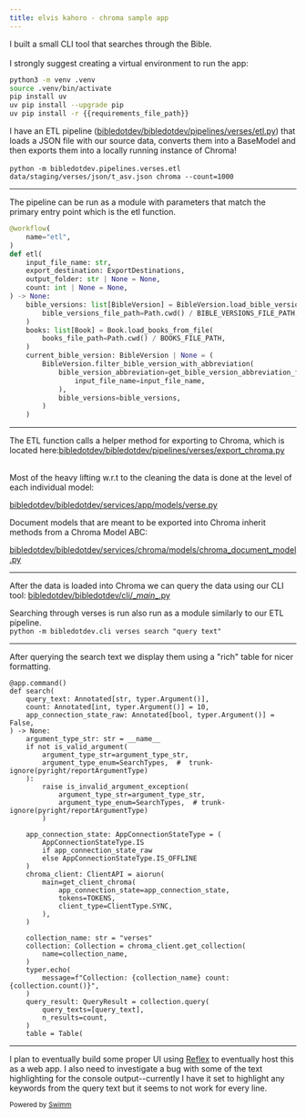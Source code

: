 ```yaml
---
title: elvis kahoro - chroma sample app
---
```

I built a small CLI tool that searches through the Bible.&nbsp;\
\
I strongly suggest creating a virtual environment to run the app:

```sh
python3 -m venv .venv
source .venv/bin/activate
pip install uv
uv pip install --upgrade pip
uv pip install -r {{requirements_file_path}}
```

I have an ETL pipeline (<SwmPath>[bibledotdev/bibledotdev/pipelines/verses/etl.py](/bibledotdev/bibledotdev/pipelines/verses/etl.py)</SwmPath>) that loads a JSON file with our source data, converts them into a BaseModel and then exports them into a locally running instance of Chroma!\
\
`python -m bibledotdev.pipelines.verses.etl data/staging/verses/json/t_asv.json chroma --count=1000`

<SwmSnippet path="/bibledotdev/bibledotdev/pipelines/verses/etl.py" line="61">

---

The pipeline can be run as a module with parameters that match the primary entry point which is the etl function.

```python
@workflow(
    name="etl",
)
def etl(
    input_file_name: str,
    export_destination: ExportDestinations,
    output_folder: str | None = None,
    count: int | None = None,
) -> None:
    bible_versions: list[BibleVersion] = BibleVersion.load_bible_versions_from_file(
        bible_versions_file_path=Path.cwd() / BIBLE_VERSIONS_FILE_PATH,
    )
    books: list[Book] = Book.load_books_from_file(
        books_file_path=Path.cwd() / BOOKS_FILE_PATH,
    )
    current_bible_version: BibleVersion | None = (
        BibleVersion.filter_bible_version_with_abbreviation(
            bible_version_abbreviation=get_bible_version_abbreviation_from_input_file_name(
                input_file_name=input_file_name,
            ),
            bible_versions=bible_versions,
        )
    )
```

---

</SwmSnippet>

The ETL function calls a helper method for exporting to Chroma, which is located here:<SwmPath>[bibledotdev/bibledotdev/pipelines/verses/export_chroma.py](/bibledotdev/bibledotdev/pipelines/verses/export_chroma.py)</SwmPath>

\
Most of the heavy lifting w.r.t to the cleaning the data is done at the level of each individual model:

<SwmPath>[bibledotdev/bibledotdev/services/app/models/verse.py](/bibledotdev/bibledotdev/services/app/models/verse.py)</SwmPath>

Document models that are meant to be exported into Chroma inherit methods from a Chroma Model ABC:

<SwmPath>[bibledotdev/bibledotdev/services/chroma/models/chroma_document_model.py](/bibledotdev/bibledotdev/services/chroma/models/chroma_document_model.py)</SwmPath>

---

After the data is loaded into Chroma we can query the data using our CLI tool: <SwmPath>[bibledotdev/bibledotdev/cli/\__main_\_.py](/bibledotdev/bibledotdev/cli/__main__.py)</SwmPath>

Searching through verses is run also run as a module similarly to our ETL pipeline.\
`python -m bibledotdev.cli verses search "query text"`

<SwmSnippet path="bibledotdev/bibledotdev/cli/verses/__main__.py" line="52">

---

After querying the search text we display them using a "rich" table for nicer formatting.

```
@app.command()
def search(
    query_text: Annotated[str, typer.Argument()],
    count: Annotated[int, typer.Argument()] = 10,
    app_connection_state_raw: Annotated[bool, typer.Argument()] = False,
) -> None:
    argument_type_str: str = __name__
    if not is_valid_argument(
        argument_type_str=argument_type_str,
        argument_type_enum=SearchTypes,  #  trunk-ignore(pyright/reportArgumentType)
    ):
        raise is_invalid_argument_exception(
            argument_type_str=argument_type_str,
            argument_type_enum=SearchTypes,  # trunk-ignore(pyright/reportArgumentType)
        )

    app_connection_state: AppConnectionStateType = (
        AppConnectionStateType.IS
        if app_connection_state_raw
        else AppConnectionStateType.IS_OFFLINE
    )
    chroma_client: ClientAPI = aiorun(
        main=get_client_chroma(
            app_connection_state=app_connection_state,
            tokens=TOKENS,
            client_type=ClientType.SYNC,
        ),
    )

    collection_name: str = "verses"
    collection: Collection = chroma_client.get_collection(
        name=collection_name,
    )
    typer.echo(
        message=f"Collection: {collection_name} count: {collection.count()}",
    )
    query_result: QueryResult = collection.query(
        query_texts=[query_text],
        n_results=count,
    )
    table = Table(
```

---

</SwmSnippet>

I plan to eventually build some proper UI using [Reflex](https://reflex.dev/) to eventually host this as a web app. I also need to investigate a bug with some of the text highlighting for the console output--currently I have it set to highlight any keywords from the query text but it seems to not work for every line.

<SwmMeta version="3.0.0" repo-id="Z2l0aHViJTNBJTNBY2hyb21hX3NhbXBsZV9hcHAlM0ElM0FlbHZpc2thaG9ybw==" repo-name="chroma_sample_app"><sup>Powered by [Swimm](https://app.swimm.io/)</sup></SwmMeta>
